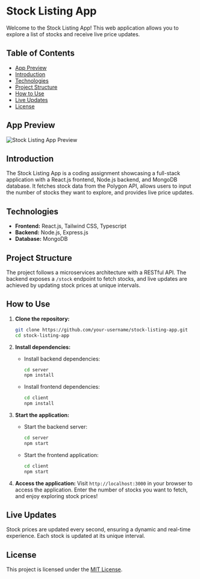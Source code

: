 # Stock Listing App

Welcome to the Stock Listing App! This web application allows you to explore a list of stocks and receive live price updates.

## Table of Contents
- [App Preview](#app-preview)
- [Introduction](#introduction)
- [Technologies](#technologies)
- [Project Structure](#project-structure)
- [How to Use](#how-to-use)
- [Live Updates](#live-updates)
- [License](#license)

## App Preview
![Stock Listing App Preview](https://github.com/VitthalGund/stock-listing-app/assets/97181033/b4fac85b-f05a-4546-933f-4c27e47064d6)

## Introduction
The Stock Listing App is a coding assignment showcasing a full-stack application with a React.js frontend, Node.js backend, and MongoDB database. It fetches stock data from the Polygon API, allows users to input the number of stocks they want to explore, and provides live price updates.

## Technologies
- **Frontend:** React.js, Tailwind CSS, Typescript
- **Backend:** Node.js, Express.js
- **Database:** MongoDB

## Project Structure
The project follows a microservices architecture with a RESTful API. The backend exposes a `/stock` endpoint to fetch stocks, and live updates are achieved by updating stock prices at unique intervals.

## How to Use
1. **Clone the repository:**
   ```bash
   git clone https://github.com/your-username/stock-listing-app.git
   cd stock-listing-app
   ```

2. **Install dependencies:**
   - Install backend dependencies:
     ```bash
     cd server
     npm install
     ```
   - Install frontend dependencies:
     ```bash
     cd client
     npm install
     ```

3. **Start the application:**
   - Start the backend server:
     ```bash
     cd server
     npm start
     ```
   - Start the frontend application:
     ```bash
     cd client
     npm start
     ```

4. **Access the application:**
   Visit `http://localhost:3000` in your browser to access the application. Enter the number of stocks you want to fetch, and enjoy exploring stock prices!

## Live Updates
Stock prices are updated every second, ensuring a dynamic and real-time experience. Each stock is updated at its unique interval.

## License
This project is licensed under the [MIT License](LICENSE).
